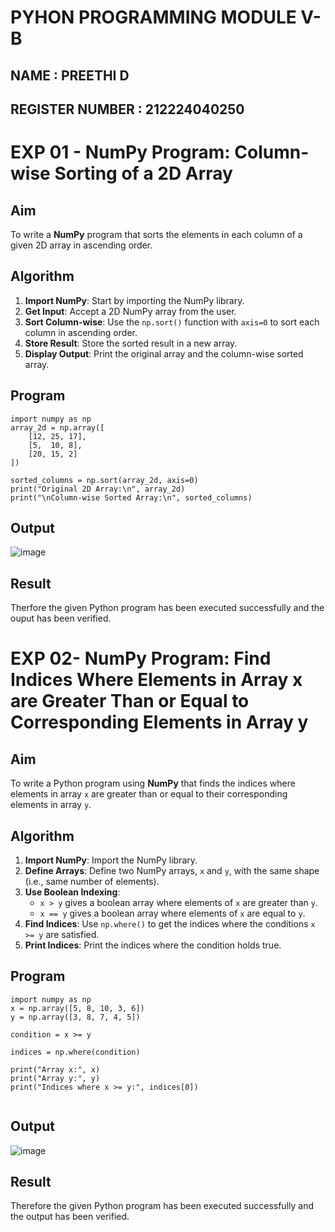 # PYHON PROGRAMMING MODULE V-B
## NAME : PREETHI D
## REGISTER NUMBER : 212224040250

# EXP 01 -  NumPy Program: Column-wise Sorting of a 2D Array

##  Aim
To write a **NumPy** program that sorts the elements in each column of a given 2D array in ascending order.

##  Algorithm

1. **Import NumPy**: Start by importing the NumPy library.
2. **Get Input**: Accept a 2D NumPy array from the user.
3. **Sort Column-wise**: Use the `np.sort()` function with `axis=0` to sort each column in ascending order.
4. **Store Result**: Store the sorted result in a new array.
5. **Display Output**: Print the original array and the column-wise sorted array.

## Program
```
import numpy as np
array_2d = np.array([
    [12, 25, 17],
    [5,  10, 8],
    [20, 15, 2]
])

sorted_columns = np.sort(array_2d, axis=0)
print("Original 2D Array:\n", array_2d)
print("\nColumn-wise Sorted Array:\n", sorted_columns)
```

## Output
![image](https://github.com/user-attachments/assets/d900ffcf-3a08-4ad2-9456-9cc5f13e8121)

## Result
Therfore the given Python program has been executed successfully and the ouput has been verified.

# EXP 02-  NumPy Program: Find Indices Where Elements in Array x are Greater Than or Equal to Corresponding Elements in Array y

##  Aim
To write a Python program using **NumPy** that finds the indices where elements in array `x` are greater than or equal to their corresponding elements in array `y`.

## Algorithm
1. **Import NumPy**: Import the NumPy library.
2. **Define Arrays**: Define two NumPy arrays, `x` and `y`, with the same shape (i.e., same number of elements).
3. **Use Boolean Indexing**: 
   - `x > y` gives a boolean array where elements of `x` are greater than `y`.
   - `x == y` gives a boolean array where elements of `x` are equal to `y`.
4. **Find Indices**: Use `np.where()` to get the indices where the conditions `x >= y` are satisfied.
5. **Print Indices**: Print the indices where the condition holds true.

## Program
```
import numpy as np
x = np.array([5, 8, 10, 3, 6])
y = np.array([3, 8, 7, 4, 5])

condition = x >= y

indices = np.where(condition)

print("Array x:", x)
print("Array y:", y)
print("Indices where x >= y:", indices[0])


```

## Output
![image](https://github.com/user-attachments/assets/c28b0239-8493-4771-b5e0-d01db963c7eb)

## Result
Therefore the given Python program has been executed successfully and the output has been verified.
